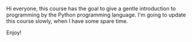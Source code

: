 Hi everyone, this course has the goal to give a gentle introduction to programming by the Python programming language.
I'm going to update this course slowly, when I have some spare time.

Enjoy!
